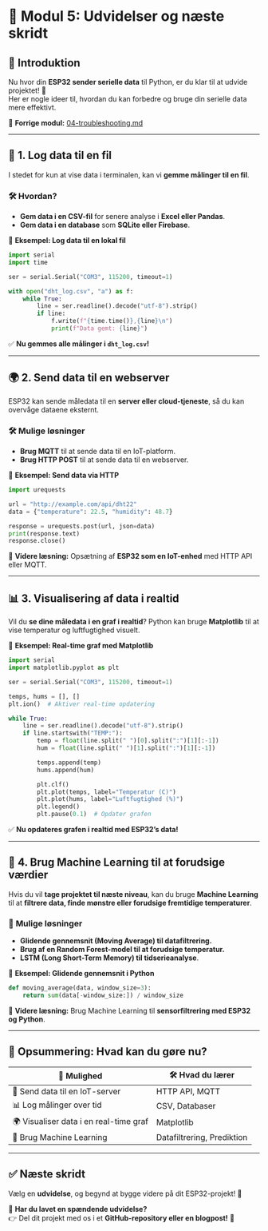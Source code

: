 # 🚀 Modul 5: Udvidelser og næste skridt

## 📌 **Introduktion**
Nu hvor din **ESP32 sender serielle data** til Python, er du klar til at udvide projektet! 🎉  
Her er nogle ideer til, hvordan du kan forbedre og bruge din serielle data mere effektivt.

🔗 **Forrige modul:** [04-troubleshooting.md](04-troubleshooting.md)  

---

## 📡 **1. Log data til en fil**
I stedet for kun at vise data i terminalen, kan vi **gemme målinger til en fil**.

### 🛠 **Hvordan?**
- **Gem data i en CSV-fil** for senere analyse i **Excel eller Pandas**.  
- **Gem data i en database** som **SQLite eller Firebase**.  

📄 **Eksempel: Log data til en lokal fil**
```python
import serial
import time

ser = serial.Serial("COM3", 115200, timeout=1)

with open("dht_log.csv", "a") as f:
    while True:
        line = ser.readline().decode("utf-8").strip()
        if line:
            f.write(f"{time.time()},{line}\n")
            print(f"Data gemt: {line}")
```
✅ **Nu gemmes alle målinger i `dht_log.csv`!**  

---

## 🌍 **2. Send data til en webserver**
ESP32 kan sende måledata til en **server eller cloud-tjeneste**, så du kan overvåge dataene eksternt.

### 🛠 **Mulige løsninger**
- **Brug MQTT** til at sende data til en IoT-platform.  
- **Brug HTTP POST** til at sende data til en webserver.  

📄 **Eksempel: Send data via HTTP**
```python
import urequests

url = "http://example.com/api/dht22"
data = {"temperature": 22.5, "humidity": 48.7}

response = urequests.post(url, json=data)
print(response.text)
response.close()
```
🔗 **Videre læsning:** Opsætning af **ESP32 som en IoT-enhed** med HTTP API eller MQTT.

---

## 📊 **3. Visualisering af data i realtid**
Vil du **se dine måledata i en graf i realtid**? Python kan bruge **Matplotlib** til at vise temperatur og luftfugtighed visuelt.

📄 **Eksempel: Real-time graf med Matplotlib**
```python
import serial
import matplotlib.pyplot as plt

ser = serial.Serial("COM3", 115200, timeout=1)

temps, hums = [], []
plt.ion()  # Aktiver real-time opdatering

while True:
    line = ser.readline().decode("utf-8").strip()
    if line.startswith("TEMP:"):
        temp = float(line.split(" ")[0].split(":")[1][:-1])
        hum = float(line.split(" ")[1].split(":")[1][:-1])

        temps.append(temp)
        hums.append(hum)

        plt.clf()
        plt.plot(temps, label="Temperatur (C)")
        plt.plot(hums, label="Luftfugtighed (%)")
        plt.legend()
        plt.pause(0.1)  # Opdater grafen
```
✅ **Nu opdateres grafen i realtid med ESP32’s data!**  

---

## 🤖 **4. Brug Machine Learning til at forudsige værdier**
Hvis du vil **tage projektet til næste niveau**, kan du bruge **Machine Learning** til at **filtrere data, finde mønstre eller forudsige fremtidige temperaturer**.

### 🔹 **Mulige løsninger**
- **Glidende gennemsnit (Moving Average) til datafiltrering.**  
- **Brug af en Random Forest-model til at forudsige temperatur.**  
- **LSTM (Long Short-Term Memory) til tidserieanalyse**.  

📄 **Eksempel: Glidende gennemsnit i Python**
```python
def moving_average(data, window_size=3):
    return sum(data[-window_size:]) / window_size
```
🔗 **Videre læsning:** Brug Machine Learning til **sensorfiltrering med ESP32 og Python**.

---

## 🎯 **Opsummering: Hvad kan du gøre nu?**
| 🚀 **Mulighed** | 🛠 **Hvad du lærer** |
|---------------|----------------|
| 📡 Send data til en IoT-server | HTTP API, MQTT |
| 📊 Log målinger over tid | CSV, Databaser |
| 🌍 Visualiser data i en real-time graf | Matplotlib |
| 🤖 Brug Machine Learning | Datafiltrering, Prediktion |

---

## ✅ **Næste skridt**
Vælg en **udvidelse**, og begynd at bygge videre på dit ESP32-projekt! 🚀  

📢 **Har du lavet en spændende udvidelse?**  
👉 Del dit projekt med os i et **GitHub-repository eller en blogpost!** 🎉  
